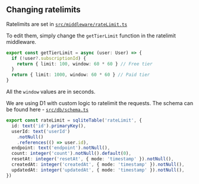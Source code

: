 ## Changing ratelimits

Ratelimits are set in [`src/middleware/rateLimit.ts`](/src/middleware/rateLimit.ts)

To edit them, simply change the `getTierLimit` function in the ratelimit middleware.

```ts
export const getTierLimit = async (user: User) => {
  if (!user?.subscriptionId) {
    return { limit: 100, window: 60 * 60 } // Free tier
  }
  return { limit: 1000, window: 60 * 60 } // Paid tier
}
```

All the `window` values are in seconds.

We are using D1 with custom logic to ratelimit the requests. The schema can be found here - [`src/db/schema.ts`](/src/db/schema.ts)

```ts
export const rateLimit = sqliteTable('rateLimit', {
  id: text('id').primaryKey(),
  userId: text('userId')
    .notNull()
    .references(() => user.id),
  endpoint: text('endpoint').notNull(),
  count: integer('count').notNull().default(0),
  resetAt: integer('resetAt', { mode: 'timestamp' }).notNull(),
  createdAt: integer('createdAt', { mode: 'timestamp' }).notNull(),
  updatedAt: integer('updatedAt', { mode: 'timestamp' }).notNull(),
})
```
